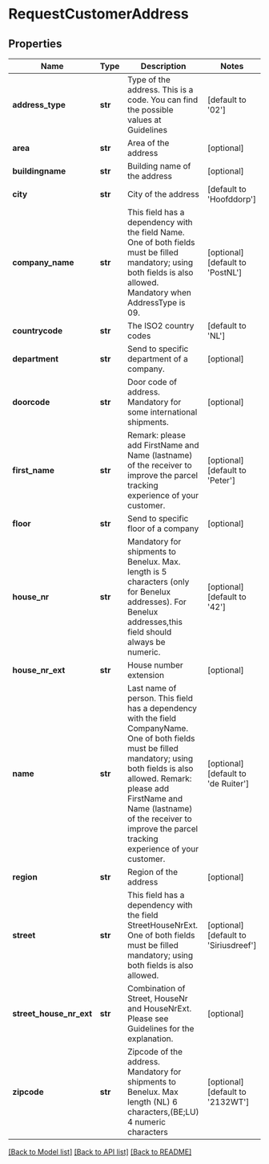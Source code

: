 # RequestCustomerAddress

## Properties
Name | Type | Description | Notes
------------ | ------------- | ------------- | -------------
**address_type** | **str** | Type of the address. This is a code. You can find the possible values at Guidelines | [default to '02']
**area** | **str** | Area of the address | [optional] 
**buildingname** | **str** | Building name of the address | [optional] 
**city** | **str** | City of the address | [default to 'Hoofddorp']
**company_name** | **str** | This field has a dependency with the field Name. One of both fields must be filled mandatory; using both fields is also allowed. Mandatory when AddressType is 09. | [optional] [default to 'PostNL']
**countrycode** | **str** | The ISO2 country codes | [default to 'NL']
**department** | **str** | Send to specific department of a company.  | [optional] 
**doorcode** | **str** | Door code of address. Mandatory for some international shipments. | [optional] 
**first_name** | **str** | Remark: please add FirstName and Name (lastname) of the receiver to improve the parcel tracking experience of your customer.  | [optional] [default to 'Peter']
**floor** | **str** | Send to specific floor of a company | [optional] 
**house_nr** | **str** | Mandatory for shipments to Benelux. Max. length is 5 characters (only for Benelux addresses). For Benelux addresses,this field should always be numeric. | [optional] [default to '42']
**house_nr_ext** | **str** | House number extension  | [optional] 
**name** | **str** | Last name of person. This field has a dependency with the field CompanyName. One of both fields must be filled mandatory; using both fields is also allowed. Remark: please add FirstName and Name (lastname) of the receiver to improve the parcel tracking experience of your customer.  | [optional] [default to 'de Ruiter']
**region** | **str** | Region of the address | [optional] 
**street** | **str** | This field has a dependency with the field StreetHouseNrExt. One of both fields must be filled mandatory; using both fields is also allowed.  | [optional] [default to 'Siriusdreef']
**street_house_nr_ext** | **str** | Combination of Street, HouseNr and HouseNrExt. Please see Guidelines for the explanation. | [optional] 
**zipcode** | **str** | Zipcode of the address. Mandatory for shipments to Benelux. Max length (NL) 6 characters,(BE;LU) 4 numeric characters | [optional] [default to '2132WT']

[[Back to Model list]](../README.md#documentation-for-models) [[Back to API list]](../README.md#documentation-for-api-endpoints) [[Back to README]](../README.md)

